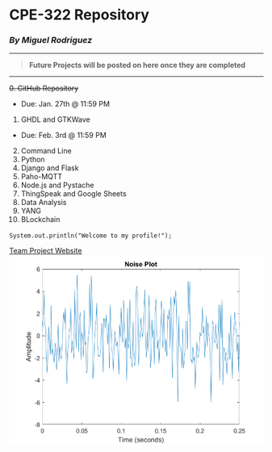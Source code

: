 # CPE-322 Repository
### *By Miguel Rodriguez*
---
> **Future Projects will be posted on here once they are completed**
> 
---
  ~~0. GitHub Repository~~
- Due: Jan. 27th @ 11:59 PM
1. GHDL and GTKWave
- Due: Feb. 3rd @ 11:59 PM
2. Command Line
3. Python
4. Django and Flask
5. Paho-MQTT
6. Node.js and Pystache
7. ThingSpeak and Google Sheets
8. Data Analysis
9. YANG
10. BLockchain

`System.out.println("Welcome to my profile!");`

[Team Project Website](https://begonia-prism-5lls.squarespace.com/)
![alt text](noise_plot.png)
